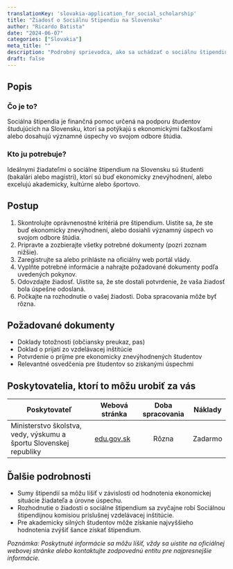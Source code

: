 ```yaml
---
translationKey: 'slovakia-application_for_social_scholarship'
title: "Žiadosť o Sociálnu Stipendiu na Slovensku"
author: "Ricardo Batista"
date: "2024-06-07"
categories: ["Slovakia"]
meta_title: ""
description: "Podrobný sprievodca, ako sa uchádzať o sociálnu štipendiu na Slovensku."
draft: false
---
```


## Popis
### Čo je to?
Sociálna štipendia je finančná pomoc určená na podporu študentov študujúcich na Slovensku, ktorí sa potýkajú s ekonomickými ťažkosťami alebo dosahujú významné úspechy vo svojom odbore štúdia.

### Kto ju potrebuje?
Ideálnymi žiadateľmi o sociálne štipendium na Slovensku sú študenti (bakalári alebo magistri), ktorí sú buď ekonomicky znevýhodnení, alebo excelujú akademicky, kultúrne alebo športovo.

## Postup
1. Skontrolujte oprávnenostné kritériá pre štipendium. Uistite sa, že ste buď ekonomicky znevýhodnení, alebo dosiahli významný úspech vo svojom odbore štúdia.
2. Pripravte a zozbierajte všetky potrebné dokumenty (pozri zoznam nižšie).
3. Zaregistrujte sa alebo prihláste na oficiálny web portál vlády.
4. Vyplňte potrebné informácie a nahrajte požadované dokumenty podľa uvedených pokynov.
5. Odovzdajte žiadosť. Uistite sa, že ste dostali potvrdenie, že vaša žiadosť bola úspešne odoslaná.
6. Počkajte na rozhodnutie o vašej žiadosti. Doba spracovania môže byť rôzna.

## Požadované dokumenty
- Doklady totožnosti (občiansky preukaz, pas)
- Doklad o prijatí zo vzdelávacej inštitúcie
- Potvrdenie o príjme pre ekonomicky znevýhodnených študentov
- Relevantné osvedčenia pre študentov so získanými úspechmi

## Poskytovatelia, ktorí to môžu urobiť za vás

| Poskytovateľ   |     Webová stránka              |     Doba spracovania    |       Náklady      |
| --------------- | ---------------------------- |  :-------------: | :-------------: |
| Ministerstvo školstva, vedy, výskumu a športu Slovenskej republiky |  [edu.gov.sk](https://www.minedu.sk/)  |      Rôzna      |        Zadarmo       |

## Ďalšie podrobnosti
- Sumy štipendií sa môžu líšiť v závislosti od hodnotenia ekonomickej situácie žiadateľa a úrovne úspechu.
- Rozhodnutie o žiadosti o sociálne štipendium sa zvyčajne robí Sociálnou štipendijnou komisiou príslušnej vzdelávacej inštitúcie.
- Pre akademicky silných študentov môže získanie najvyššieho hodnotenia zvýšiť šance získať štipendium.

_Poznámka: Poskytnuté informácie sa môžu líšiť, vždy sa uistite na oficiálnej webovej stránke alebo kontaktujte zodpovednú entitu pre najpresnejšie informácie._